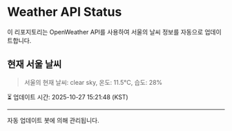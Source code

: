 
# Weather API Status

이 리포지토리는 OpenWeather API를 사용하여 서울의 날씨 정보를 자동으로 업데이트합니다.

## 현재 서울 날씨
> 서울의 현재 날씨: clear sky, 온도: 11.5°C, 습도: 28%

⏳ 업데이트 시간: 2025-10-27 15:21:48 (KST)

---
자동 업데이트 봇에 의해 관리됩니다.
